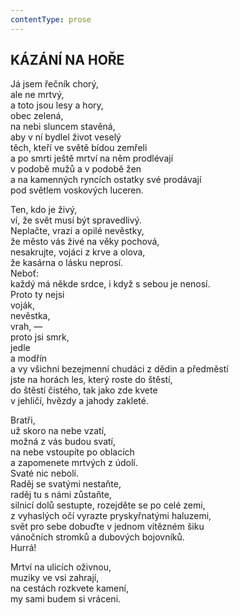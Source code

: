 ```yaml
---
contentType: prose
---
```


## KÁZÁNÍ NA HOŘE  

Já jsem řečník chorý,  
ale ne mrtvý,  
a toto jsou lesy a hory,  
obec zelená,  
na nebi sluncem stavěná,  
aby v ní bydlel život veselý  
těch, kteří ve světě bídou zemřeli  
a po smrti ještě mrtví na něm prodlévají  
v podobě mužů a v podobě žen  
a na kamenných ryncích ostatky své prodávají  
pod světlem voskových luceren.  

Ten, kdo je živý,  
ví, že svět musí být spravedlivý.  
Neplačte, vrazi a opilé nevěstky,  
že město vás živé na věky pochová,  
nesakrujte, vojáci z krve a olova,  
že kasárna o lásku neprosí.  
Neboť:  
každý má někde srdce, i když s sebou je nenosí.  
Proto ty nejsi  
voják,  
nevěstka,  
vrah, —  
proto jsi smrk,  
jedle  
a modřín  
a vy všichni bezejmenní chudáci z dědin a předměstí  
jste na horách les, který roste do štěstí,  
do štěstí čistého, tak jako zde kvete  
v jehličí, hvězdy a jahody zakleté.  

Bratři,  
už skoro na nebe vzatí,  
možná z vás budou svatí,  
na nebe vstoupíte po oblacích  
a zapomenete mrtvých z údolí.  
Svaté nic nebolí.  
Raděj se svatými nestaňte,  
raděj tu s námi zůstaňte,  
silnicí dolů sestupte, rozejděte se po celé zemi,  
z vyhaslých očí vyrazte pryskyřnatými haluzemi,  
svět pro sebe dobuďte v jednom vítězném šiku  
vánočních stromků a dubových bojovníků.  
Hurrá!  

Mrtví na ulicích oživnou,  
muziky ve vsi zahrají,  
na cestách rozkvete kamení,  
my sami budem si vráceni.
